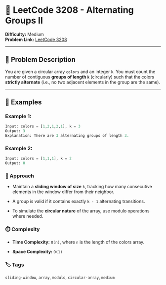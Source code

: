# 🎨 LeetCode 3208 - Alternating Groups II

**Difficulty:** Medium  
**Problem Link:** [LeetCode 3208](https://leetcode.com/problems/alternating-groups-ii)

---

## 📘 Problem Description

You are given a circular array `colors` and an integer `k`. You must count the number of contiguous **groups of length `k`** (circularly) such that the colors **strictly alternate** (i.e., no two adjacent elements in the group are the same).

---

## 🧪 Examples

### Example 1:
```python
Input: colors = [1,2,1,2,1], k = 3
Output: 3
Explanation: There are 3 alternating groups of length 3.
```

### Example 2:
```python
Input: colors = [1,1,1], k = 2
Output: 0
```

### 🧠 Approach

- Maintain a **sliding window of size** `k`, tracking how many consecutive elements in the window differ from their neighbor.

- A group is valid if it contains exactly `k - 1` alternating transitions.

- To simulate the **circular nature** of the array, use modulo operations where needed.

### ⏱️ Complexity

- **Time Complexity:** `O(n)`, where `n` is the length of the colors array.

- **Space Complexity:** `O(1)`

### 🏷️ Tags
`sliding-window`, `array`, `modulo`, `circular-array`, `medium`